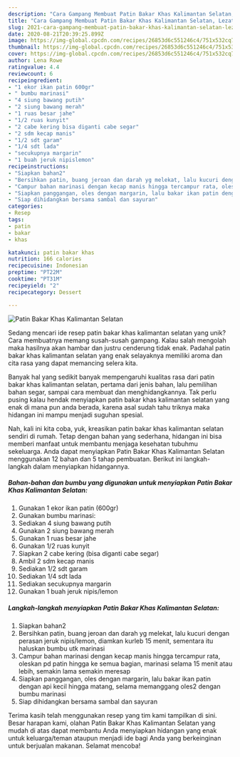 ```yaml
---
description: "Cara Gampang Membuat Patin Bakar Khas Kalimantan Selatan, Lezat Sekali"
title: "Cara Gampang Membuat Patin Bakar Khas Kalimantan Selatan, Lezat Sekali"
slug: 2021-cara-gampang-membuat-patin-bakar-khas-kalimantan-selatan-lezat-sekali
date: 2020-08-21T20:39:25.899Z
image: https://img-global.cpcdn.com/recipes/26853d6c551246c4/751x532cq70/patin-bakar-khas-kalimantan-selatan-foto-resep-utama.jpg
thumbnail: https://img-global.cpcdn.com/recipes/26853d6c551246c4/751x532cq70/patin-bakar-khas-kalimantan-selatan-foto-resep-utama.jpg
cover: https://img-global.cpcdn.com/recipes/26853d6c551246c4/751x532cq70/patin-bakar-khas-kalimantan-selatan-foto-resep-utama.jpg
author: Lena Rowe
ratingvalue: 4.4
reviewcount: 6
recipeingredient:
- "1 ekor ikan patin 600gr"
- " bumbu marinasi"
- "4 siung bawang putih"
- "2 siung bawang merah"
- "1 ruas besar jahe"
- "1/2 ruas kunyit"
- "2 cabe kering bisa diganti cabe segar"
- "2 sdm kecap manis"
- "1/2 sdt garam"
- "1/4 sdt lada"
- "secukupnya margarin"
- "1 buah jeruk nipislemon"
recipeinstructions:
- "Siapkan bahan2"
- "Bersihkan patin, buang jeroan dan darah yg melekat, lalu kucuri dengan perasan jeruk nipis/lemon, diamkan kurleb 15 menit, sementara itu haluskan bumbu utk marinasi"
- "Campur bahan marinasi dengan kecap manis hingga tercampur rata, oleskan pd patin hingga ke semua bagian, marinasi selama 15 menit atau lebih, semakin lama semakin meresap"
- "Siapkan panggangan, oles dengan margarin, lalu bakar ikan patin dengan api kecil hingga matang, selama memanggang oles2 dengan bumbu marinasi"
- "Siap dihidangkan bersama sambal dan sayuran"
categories:
- Resep
tags:
- patin
- bakar
- khas

katakunci: patin bakar khas 
nutrition: 166 calories
recipecuisine: Indonesian
preptime: "PT22M"
cooktime: "PT31M"
recipeyield: "2"
recipecategory: Dessert

---
```



![Patin Bakar Khas Kalimantan Selatan](https://img-global.cpcdn.com/recipes/26853d6c551246c4/751x532cq70/patin-bakar-khas-kalimantan-selatan-foto-resep-utama.jpg)

Sedang mencari ide resep patin bakar khas kalimantan selatan yang unik? Cara membuatnya memang susah-susah gampang. Kalau salah mengolah maka hasilnya akan hambar dan justru cenderung tidak enak. Padahal patin bakar khas kalimantan selatan yang enak selayaknya memiliki aroma dan cita rasa yang dapat memancing selera kita.

Banyak hal yang sedikit banyak mempengaruhi kualitas rasa dari patin bakar khas kalimantan selatan, pertama dari jenis bahan, lalu pemilihan bahan segar, sampai cara membuat dan menghidangkannya. Tak perlu pusing kalau hendak menyiapkan patin bakar khas kalimantan selatan yang enak di mana pun anda berada, karena asal sudah tahu triknya maka hidangan ini mampu menjadi suguhan spesial.




Nah, kali ini kita coba, yuk, kreasikan patin bakar khas kalimantan selatan sendiri di rumah. Tetap dengan bahan yang sederhana, hidangan ini bisa memberi manfaat untuk membantu menjaga kesehatan tubuhmu sekeluarga. Anda dapat menyiapkan Patin Bakar Khas Kalimantan Selatan menggunakan 12 bahan dan 5 tahap pembuatan. Berikut ini langkah-langkah dalam menyiapkan hidangannya.

<!--inarticleads1-->

##### Bahan-bahan dan bumbu yang digunakan untuk menyiapkan Patin Bakar Khas Kalimantan Selatan:

1. Gunakan 1 ekor ikan patin (600gr)
1. Gunakan  bumbu marinasi:
1. Sediakan 4 siung bawang putih
1. Gunakan 2 siung bawang merah
1. Gunakan 1 ruas besar jahe
1. Gunakan 1/2 ruas kunyit
1. Siapkan 2 cabe kering (bisa diganti cabe segar)
1. Ambil 2 sdm kecap manis
1. Sediakan 1/2 sdt garam
1. Sediakan 1/4 sdt lada
1. Sediakan secukupnya margarin
1. Gunakan 1 buah jeruk nipis/lemon




<!--inarticleads2-->

##### Langkah-langkah menyiapkan Patin Bakar Khas Kalimantan Selatan:

1. Siapkan bahan2
1. Bersihkan patin, buang jeroan dan darah yg melekat, lalu kucuri dengan perasan jeruk nipis/lemon, diamkan kurleb 15 menit, sementara itu haluskan bumbu utk marinasi
1. Campur bahan marinasi dengan kecap manis hingga tercampur rata, oleskan pd patin hingga ke semua bagian, marinasi selama 15 menit atau lebih, semakin lama semakin meresap
1. Siapkan panggangan, oles dengan margarin, lalu bakar ikan patin dengan api kecil hingga matang, selama memanggang oles2 dengan bumbu marinasi
1. Siap dihidangkan bersama sambal dan sayuran




Terima kasih telah menggunakan resep yang tim kami tampilkan di sini. Besar harapan kami, olahan Patin Bakar Khas Kalimantan Selatan yang mudah di atas dapat membantu Anda menyiapkan hidangan yang enak untuk keluarga/teman ataupun menjadi ide bagi Anda yang berkeinginan untuk berjualan makanan. Selamat mencoba!
